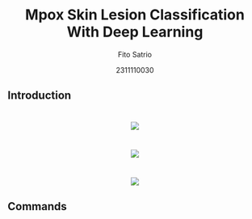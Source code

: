 # <h1 align="center">Mpox Skin Lesion Classification With Deep Learning</h1>
<p align="center">Fito Satrio</p>
<p align="center">2311110030</p>

## Introduction
<h1 align="center">
   <img src="https://github.com/user-attachments/assets/cdba663b-03d3-4e15-84aa-7933845d0808">
</h1>

<h1 align="center">
   <img src="https://github.com/user-attachments/assets/261feefd-60c4-4280-ac9f-c07f1fb49025">
</h1>

<h1 align="center">
   <img src="https://github.com/user-attachments/assets/2c3fc534-635e-4e68-9736-1642f3e027a3">
</h1>

## Commands

```py



```
